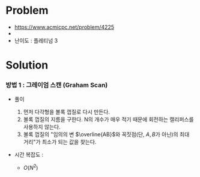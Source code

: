 # Problem
* https://www.acmicpc.net/problem/4225
* 
* 난이도 : 플레티넘 3

# Solution

### 방법 1 : 그레이엄 스캔 (Graham Scan)
* 풀이
  1. 먼저 다각형을 볼록 껍질로 다시 만든다.
  2. 볼록 껍질의 지름을 구한다. N의 개수가 매우 적기 때문에 회전하는 캘리퍼스를 사용하지 않는다.
  3. 볼록 껍질의 "임의의 변 $\overline{AB}$와 꼭짓점(단, $A, B$가 아닌)의 최대 거리"가 최소가 되는 값을 찾는다.

* 시간 복잡도 :
  * $O(N^2)$
<br></br>
